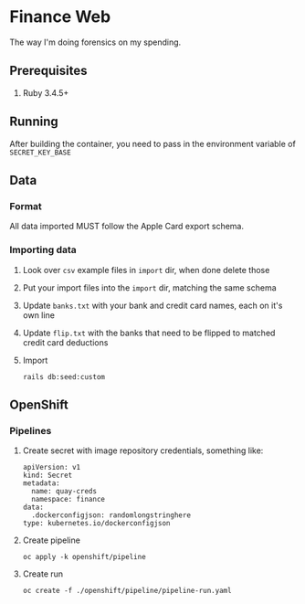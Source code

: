 # Finance Web

The way I'm doing forensics on my spending.

## Prerequisites

1. Ruby 3.4.5+

## Running

After building the container, you need to pass in the environment variable of `SECRET_KEY_BASE`

## Data

### Format

All data imported MUST follow the Apple Card export schema.

### Importing data

1. Look over `csv` example files in `import` dir, when done delete those

2. Put your import files into the `import` dir, matching the same schema

3. Update `banks.txt` with your bank and credit card names, each on it's own line

4. Update `flip.txt` with the banks that need to be flipped to matched credit card deductions

5. Import

    ```shell
    rails db:seed:custom
    ```

## OpenShift

### Pipelines

1. Create secret with image repository credentials, something like:

    ```shell
    apiVersion: v1
    kind: Secret
    metadata:
      name: quay-creds
      namespace: finance
    data:
      .dockerconfigjson: randomlongstringhere
    type: kubernetes.io/dockerconfigjson
    ```

2. Create pipeline

    ```shell
    oc apply -k openshift/pipeline
    ```

3. Create run

    ```shell
    oc create -f ./openshift/pipeline/pipeline-run.yaml
    ```
